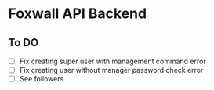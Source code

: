 # Foxwall API Backend


## To DO

- [ ] Fix creating super user with management command error
- [ ] Fix creating user without manager password check error
- [ ] See followers
